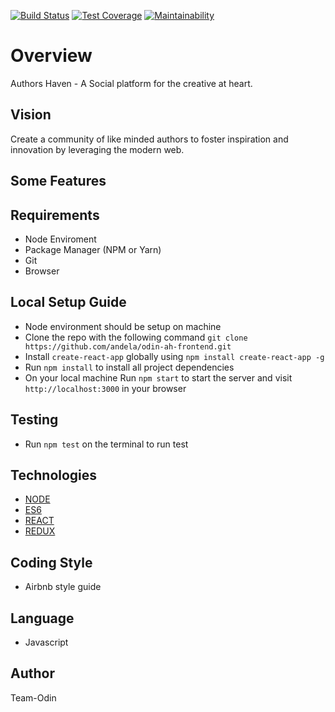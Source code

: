 [![Build Status](https://travis-ci.org/andela/odin-ah-frontend.svg?branch=staging)](https://travis-ci.org/andela/odin-ah-frontend)
[![Test Coverage](https://api.codeclimate.com/v1/badges/18a32609d9b36757ac30/test_coverage)](https://codeclimate.com/github/andela/odin-ah-frontend/test_coverage)
[![Maintainability](https://api.codeclimate.com/v1/badges/18a32609d9b36757ac30/maintainability)](https://codeclimate.com/github/andela/odin-ah-frontend/maintainability)

# Overview

Authors Haven - A Social platform for the creative at heart.

## Vision

Create a community of like minded authors to foster inspiration and innovation by leveraging the modern web.

## Some Features

## Requirements

- Node Enviroment
- Package Manager (NPM or Yarn)
- Git
- Browser

## Local Setup Guide

- Node environment should be setup on machine
- Clone the repo with the following command `git clone https://github.com/andela/odin-ah-frontend.git`
- Install `create-react-app` globally using `npm install create-react-app -g`
- Run `npm install` to install all project dependencies
- On your local machine Run `npm start` to start the server and visit `http://localhost:3000` in your browser

## Testing

- Run `npm test` on the terminal to run test

## Technologies

- [NODE](https://nodejs.org/)
- [ES6](http://es6-features.org/)
- [REACT](https://reactjs.org/)
- [REDUX](https://redux.js.org/)

## Coding Style

- Airbnb style guide

## Language

- Javascript

## Author

Team-Odin
